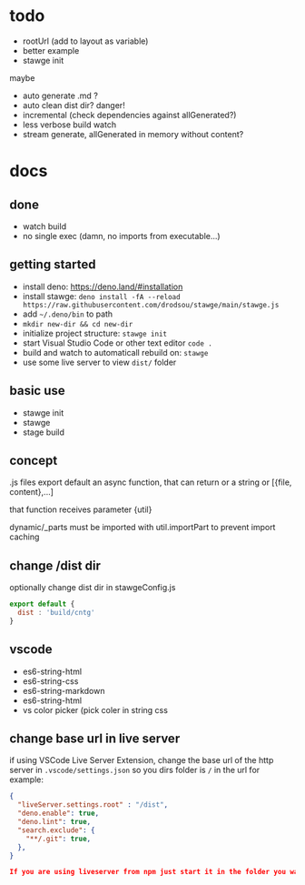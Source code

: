 # todo
- rootUrl (add to layout as variable)
- better example
- stawge init

maybe
- auto generate .md ?
- auto clean dist dir? danger!
- incremental (check dependencies against allGenerated?)
- less verbose build watch
- stream generate, allGenerated in memory without content?

# docs

## done
- watch build
- no single exec (damn, no imports from executable...)

## getting started

- install deno: https://deno.land/#installation
- install stawge: `deno install -fA --reload https://raw.githubusercontent.com/drodsou/stawge/main/stawge.js`
- add `~/.deno/bin` to path
- `mkdir new-dir && cd new-dir`
- initialize project structure: `stawge init`
- start Visual Studio Code or other text editor `code .`
- build and watch to automaticall rebuild on: `stawge`
- use some live server to view `dist/` folder

## basic use
- stawge init
- stawge 
- stage build

## concept
.js files export default an async function, 
that can return or a string or [{file, content},...]

that function receives parameter {util}

dynamic/_parts must be imported with util.importPart to prevent import caching

## change /dist dir
optionally change dist dir in stawgeConfig.js
```js
export default {
  dist : 'build/cntg'
}
```

## vscode
- es6-string-html
- es6-string-css
- es6-string-markdown
- es6-string-html
- vs color picker (pick coler in string css

## change base url in live server
if using VSCode Live Server Extension, change the base url of the http server in `.vscode/settings.json` so you dirs folder is `/` in the url for example:
```json
{
  "liveServer.settings.root" : "/dist",
  "deno.enable": true,
  "deno.lint": true,
  "search.exclude": {
    "**/.git": true,
  },
}

If you are using liveserver from npm just start it in the folder you want to be `/`
